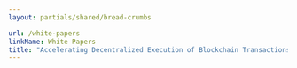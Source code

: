```yaml
---
layout: partials/shared/bread-crumbs

url: /white-papers
linkName: White Papers
title: "Accelerating Decentralized Execution of Blockchain Transactions Towards Centralized Performance"
---
```

